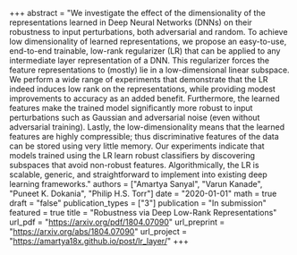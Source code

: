 +++
abstract = "We investigate the effect of the dimensionality of the representations learned in Deep Neural Networks (DNNs) on their robustness to input perturbations, both adversarial and random. To achieve low dimensionality of learned representations, we propose an easy-to-use, end-to-end trainable, low-rank regularizer (LR) that can be applied to any intermediate layer representation of a DNN. This regularizer forces the feature representations to (mostly) lie in a low-dimensional linear subspace. We perform a wide range of experiments that demonstrate that the LR indeed induces low rank on the representations, while providing modest improvements to accuracy as an added benefit. Furthermore, the learned features make the trained model significantly more robust to input perturbations such as Gaussian and adversarial noise (even without adversarial training). Lastly, the low-dimensionality means that the learned features are highly compressible; thus discriminative features of the data can be stored using very little memory. Our experiments indicate that models trained using the LR learn robust classifiers by discovering subspaces that avoid non-robust features. Algorithmically, the LR is scalable, generic, and straightforward to implement into existing deep learning frameworks."
authors = ["Amartya Sanyal", "Varun Kanade", "Puneet K. Dokania", "Philip H.S. Torr"]
date = "2020-01-01"
math = true
draft = "false"
publication_types = ["3"]
publication = "In submission"
featured = true
title = "Robustness via Deep Low-Rank Representations"
url_pdf = "https://arxiv.org/pdf/1804.07090"
url_preprint = "https://arxiv.org/abs/1804.07090"
url_project = "https://amartya18x.github.io/post/lr_layer/"
+++